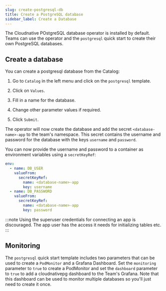```yaml
---
slug: create-postgresql-db
title: Create a PostgreSQL database
sidebar_label: Create a Database
---
```


The Cloudnative POstgreSQL database operator is installed by default. Teams can use the operator and the `postgresql` quick start to create their own PostgreSQL databases.

## Create a database

You can create a postgresql database from the Catalog:

1. Go to `Catalog` in the left menu and click on the `postgresql` template.

2. Click on `Values`.

3. Fill in a name for the database.

4. Change other parameter values if required.

5. Click `Submit`.

The operator will now create the database and add the secret `<database-name>-app` to the team's namespace. This secret contains the username and password for the database with the keys `username` and `password`.

You can now provide the username and password to a container as environment variables using a `secretKeyRef`:

```yaml
env:
  - name: DB_USER
    valueFrom:
      secretKeyRef:
        name: <database-name>-app
        key: username
  - name: DB_PASSWORD
    valueFrom:
      secretKeyRef:
        name: <database-name>-app
        key: password
```

:::note
Using the superuser credentials for connecting an app is discouraged. The app user has the access it needs for initializing tables etc.
:::

## Monitoring

The `postgresql` quick start template includes two parameters that can be used to create a `PodMonitor` and a Grafana Dashboard. Set the `monitoring` parameter to `true` to create a PodMonitor and set the `dashboard` parameter to `true` to add a cloudnativepg dashboard to the Team's Grafana. Note that this dashboard can be used to monitor multiple databases so you'll just need to create it once.
